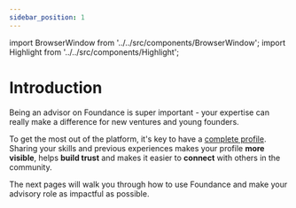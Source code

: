 ```yaml
---
sidebar_position: 1
---
```


import BrowserWindow from '../../src/components/BrowserWindow';
import Highlight from '../../src/components/Highlight';

# Introduction

Being an advisor on Foundance is super important - your expertise can really make a difference for new ventures and young founders. 

To get the most out of the platform, it's key to have a [complete profile](../your-profile.md). Sharing your skills and previous experiences makes your profile **more visible**, helps **build trust** and makes it easier to **connect** with others in the community. 

The next pages will walk you through how to use Foundance and make your advisory role as impactful as possible.
